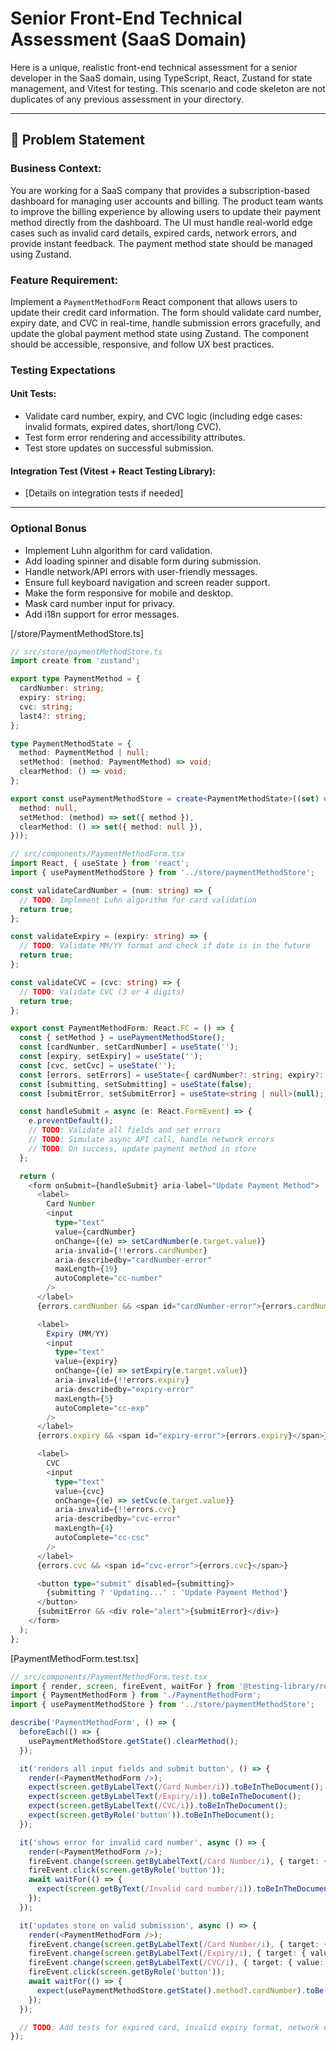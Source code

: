 # Senior Front-End Technical Assessment (SaaS Domain)

Here is a unique, realistic front-end technical assessment for a senior developer in the SaaS domain, using TypeScript, React, Zustand for state management, and Vitest for testing. This scenario and code skeleton are not duplicates of any previous assessment in your directory.

---

## 📘 Problem Statement

### Business Context:
You are working for a SaaS company that provides a subscription-based dashboard for managing user accounts and billing. The product team wants to improve the billing experience by allowing users to update their payment method directly from the dashboard. The UI must handle real-world edge cases such as invalid card details, expired cards, network errors, and provide instant feedback. The payment method state should be managed using Zustand.

### Feature Requirement:
Implement a `PaymentMethodForm` React component that allows users to update their credit card information. The form should validate card number, expiry date, and CVC in real-time, handle submission errors gracefully, and update the global payment method state using Zustand. The component should be accessible, responsive, and follow UX best practices.

### Testing Expectations

#### Unit Tests:
- Validate card number, expiry, and CVC logic (including edge cases: invalid formats, expired dates, short/long CVC).
- Test form error rendering and accessibility attributes.
- Test store updates on successful submission.

#### Integration Test (Vitest + React Testing Library):
- [Details on integration tests if needed]

---

### Optional Bonus
- Implement Luhn algorithm for card validation.
- Add loading spinner and disable form during submission.
- Handle network/API errors with user-friendly messages.
- Ensure full keyboard navigation and screen reader support.
- Make the form responsive for mobile and desktop.
- Mask card number input for privacy.
- Add i18n support for error messages.


[/store/PaymentMethodStore.ts]
```ts
// src/store/paymentMethodStore.ts
import create from 'zustand';

export type PaymentMethod = {
  cardNumber: string;
  expiry: string;
  cvc: string;
  last4?: string;
};

type PaymentMethodState = {
  method: PaymentMethod | null;
  setMethod: (method: PaymentMethod) => void;
  clearMethod: () => void;
};

export const usePaymentMethodStore = create<PaymentMethodState>((set) => ({
  method: null,
  setMethod: (method) => set({ method }),
  clearMethod: () => set({ method: null }),
}));

// src/components/PaymentMethodForm.tsx
import React, { useState } from 'react';
import { usePaymentMethodStore } from '../store/paymentMethodStore';

const validateCardNumber = (num: string) => {
  // TODO: Implement Luhn algorithm for card validation
  return true;
};

const validateExpiry = (expiry: string) => {
  // TODO: Validate MM/YY format and check if date is in the future
  return true;
};

const validateCVC = (cvc: string) => {
  // TODO: Validate CVC (3 or 4 digits)
  return true;
};

export const PaymentMethodForm: React.FC = () => {
  const { setMethod } = usePaymentMethodStore();
  const [cardNumber, setCardNumber] = useState('');
  const [expiry, setExpiry] = useState('');
  const [cvc, setCvc] = useState('');
  const [errors, setErrors] = useState<{ cardNumber?: string; expiry?: string; cvc?: string }>({});
  const [submitting, setSubmitting] = useState(false);
  const [submitError, setSubmitError] = useState<string | null>(null);

  const handleSubmit = async (e: React.FormEvent) => {
    e.preventDefault();
    // TODO: Validate all fields and set errors
    // TODO: Simulate async API call, handle network errors
    // TODO: On success, update payment method in store
  };

  return (
    <form onSubmit={handleSubmit} aria-label="Update Payment Method">
      <label>
        Card Number
        <input
          type="text"
          value={cardNumber}
          onChange={(e) => setCardNumber(e.target.value)}
          aria-invalid={!!errors.cardNumber}
          aria-describedby="cardNumber-error"
          maxLength={19}
          autoComplete="cc-number"
        />
      </label>
      {errors.cardNumber && <span id="cardNumber-error">{errors.cardNumber}</span>}

      <label>
        Expiry (MM/YY)
        <input
          type="text"
          value={expiry}
          onChange={(e) => setExpiry(e.target.value)}
          aria-invalid={!!errors.expiry}
          aria-describedby="expiry-error"
          maxLength={5}
          autoComplete="cc-exp"
        />
      </label>
      {errors.expiry && <span id="expiry-error">{errors.expiry}</span>}

      <label>
        CVC
        <input
          type="text"
          value={cvc}
          onChange={(e) => setCvc(e.target.value)}
          aria-invalid={!!errors.cvc}
          aria-describedby="cvc-error"
          maxLength={4}
          autoComplete="cc-csc"
        />
      </label>
      {errors.cvc && <span id="cvc-error">{errors.cvc}</span>}

      <button type="submit" disabled={submitting}>
        {submitting ? 'Updating...' : 'Update Payment Method'}
      </button>
      {submitError && <div role="alert">{submitError}</div>}
    </form>
  );
};

```


[PaymentMethodForm.test.tsx]
```ts
// src/components/PaymentMethodForm.test.tsx
import { render, screen, fireEvent, waitFor } from '@testing-library/react';
import { PaymentMethodForm } from './PaymentMethodForm';
import { usePaymentMethodStore } from '../store/paymentMethodStore';

describe('PaymentMethodForm', () => {
  beforeEach(() => {
    usePaymentMethodStore.getState().clearMethod();
  });

  it('renders all input fields and submit button', () => {
    render(<PaymentMethodForm />);
    expect(screen.getByLabelText(/Card Number/i)).toBeInTheDocument();
    expect(screen.getByLabelText(/Expiry/i)).toBeInTheDocument();
    expect(screen.getByLabelText(/CVC/i)).toBeInTheDocument();
    expect(screen.getByRole('button')).toBeInTheDocument();
  });

  it('shows error for invalid card number', async () => {
    render(<PaymentMethodForm />);
    fireEvent.change(screen.getByLabelText(/Card Number/i), { target: { value: '123' } });
    fireEvent.click(screen.getByRole('button'));
    await waitFor(() => {
      expect(screen.getByText(/Invalid card number/i)).toBeInTheDocument();
    });
  });

  it('updates store on valid submission', async () => {
    render(<PaymentMethodForm />);
    fireEvent.change(screen.getByLabelText(/Card Number/i), { target: { value: '4242424242424242' } });
    fireEvent.change(screen.getByLabelText(/Expiry/i), { target: { value: '12/30' } });
    fireEvent.change(screen.getByLabelText(/CVC/i), { target: { value: '123' } });
    fireEvent.click(screen.getByRole('button'));
    await waitFor(() => {
      expect(usePaymentMethodStore.getState().method?.cardNumber).toBe('4242424242424242');
    });
  });

  // TODO: Add tests for expired card, invalid expiry format, network error simulation, accessibility checks
});
```